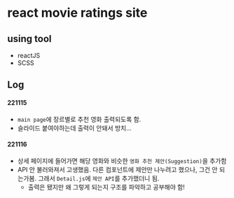 # react movie ratings site

## using tool

- reactJS
- SCSS

## Log

#### 221115

- `main page`에 장르별로 추천 영화 출력되도록 함.
- 슬라이드 붙여야하는데 출력이 안돼서 방치...

#### 221116

- 상세 페이지에 들어가면 해당 영화와 비슷한 `영화 추천 제안(Suggestion)`을 추가함
- API 안 불러와져서 고생했음. 다른 컴포넌트에 제안만 나누려고 했으나, 그건 안 되는가봄. 그래서 `Detail.js`에 `제안 API`를 추가했더니 됨.
  - 출력은 됐지만 왜 그렇게 되는지 구조를 파악하고 공부해야 함!
